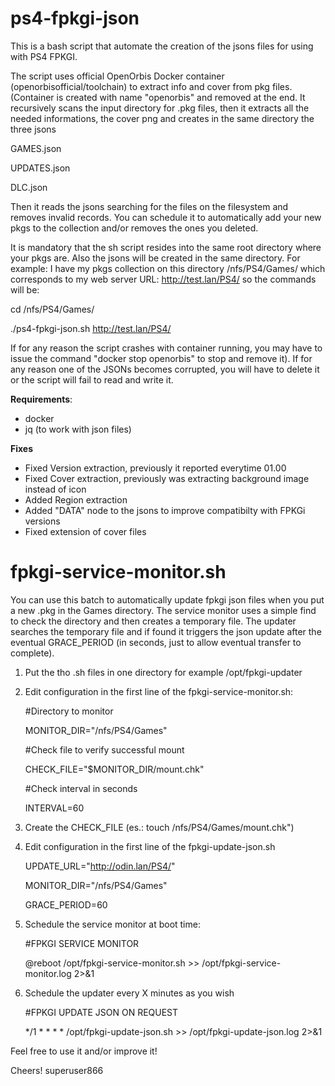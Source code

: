 # ps4-fpkgi-json
This is a bash script that automate the creation of the jsons files for using with PS4 FPKGI.

The script uses official OpenOrbis Docker container (openorbisofficial/toolchain) to extract info and cover from pkg files. (Container is created with name "openorbis" and removed at the end. 
It recursively scans the input directory for .pkg files, then it extracts all the needed informations, the cover png and creates in the same directory the three jsons

GAMES.json

UPDATES.json

DLC.json

Then it reads the jsons searching for the files on the filesystem and removes invalid records.
You can schedule it to automatically add your new pkgs to the collection and/or removes the ones you deleted.

It is mandatory that the sh script resides into the same root directory where your pkgs are. 
Also the jsons will be created in the same directory.
For example: 
  I have my pkgs collection on this directory /nfs/PS4/Games/ which corresponds to my web server URL: http://test.lan/PS4/
  so the commands will be:

  cd /nfs/PS4/Games/ 
  
  ./ps4-fpkgi-json.sh http://test.lan/PS4/

If for any reason the script crashes with container running, you may have to issue the command "docker stop openorbis" to stop and remove it).
If for any reason one of the JSONs becomes corrupted, you will have to delete it or the script will fail to read and write it. 

**Requirements**:
- docker
- jq (to work with json files)

**Fixes**
- Fixed Version extraction, previously it reported everytime 01.00
- Fixed Cover extraction, previously was extracting background image instead of icon
- Added Region extraction
- Added "DATA" node to the jsons to improve compatibilty with FPKGi versions
- Fixed extension of cover files

# fpkgi-service-monitor.sh

You can use this batch to automatically update fpkgi json files when you put a new .pkg in the Games directory.
The service monitor uses a simple find to check the directory and then creates a temporary file.
The updater searches the temporary file and if found it triggers the json update after the eventual GRACE_PERIOD (in seconds, just to allow eventual transfer to complete). 

1) Put the tho .sh files in one directory for example /opt/fpkgi-updater
2) Edit configuration in the first line of the fpkgi-service-monitor.sh:
   
   #Directory to monitor
   
   MONITOR_DIR="/nfs/PS4/Games"

   #Check file to verify successful mount
   
   CHECK_FILE="$MONITOR_DIR/mount.chk"

   #Check interval in seconds

   INTERVAL=60


4) Create the CHECK_FILE (es.: touch /nfs/PS4/Games/mount.chk")

5) Edit configuration in the first line of the fpkgi-update-json.sh

   UPDATE_URL="http://odin.lan/PS4/"

   MONITOR_DIR="/nfs/PS4/Games"

   GRACE_PERIOD=60

7) Schedule the service monitor at boot time:

   #FPKGI SERVICE MONITOR

   @reboot /opt/fpkgi-service-monitor.sh >> /opt/fpkgi-service-monitor.log 2>&1

8) Schedule the updater every X minutes as you wish

   #FPKGI UPDATE JSON ON REQUEST

   */1 * * * * /opt/fpkgi-update-json.sh >> /opt/fpkgi-update-json.log 2>&1

Feel free to use it and/or improve it!

Cheers!
superuser866
